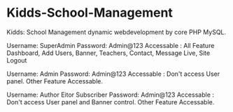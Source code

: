 # Kidds-School-Management
Kidds: School Management dynamic webdevelopment by core PHP MySQL.

Username: SuperAdmin
Password: Admin@123
Accessable : All Feature
Dashboard, Add Users, Banner, Teachers, Contact, Message Live, Site Logout

Username: Admin
Password: Admin@123
Accessable : Don't access User panel. Other Feature Accessable.

Username: Author Eitor Subscriber
Password: Admin@123
Accessable : Don't access User panel and Banner control. Other Feature Accessable.
